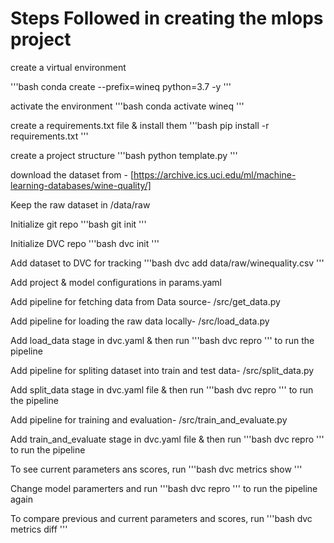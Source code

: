 # Steps Followed in creating the mlops project

create a virtual environment

'''bash
conda create --prefix=wineq python=3.7 -y
'''

activate the environment
'''bash
conda activate wineq
'''

create a requirements.txt file & install them
'''bash
pip install -r requirements.txt
'''

create a project structure
'''bash
python template.py
'''

download the dataset from -
[https://archive.ics.uci.edu/ml/machine-learning-databases/wine-quality/]

Keep the raw dataset in /data/raw

Initialize git repo
'''bash
git init
'''

Initialize DVC repo
'''bash
dvc init
'''

Add dataset to DVC for tracking
'''bash
dvc add data/raw/winequality.csv
'''

Add project & model configurations in params.yaml

Add pipeline for fetching data from Data source- /src/get_data.py

Add pipeline for loading the raw data locally- /src/load_data.py

Add load_data stage in dvc.yaml & then run
'''bash
dvc repro
'''
to run the pipeline

Add pipeline for spliting dataset into train and test data- /src/split_data.py

Add split_data stage in dvc.yaml file & then run
'''bash
dvc repro
'''
to run the pipeline

Add pipeline for training and evaluation- /src/train_and_evaluate.py

Add train_and_evaluate stage in dvc.yaml file & then run
'''bash
dvc repro
'''
to run the pipeline

To see current parameters ans scores, run
'''bash
dvc metrics show
'''

Change model paramerters and run
'''bash
dvc repro
'''
to run the pipeline again

To compare previous and current parameters and scores, run
'''bash
dvc metrics diff
'''
